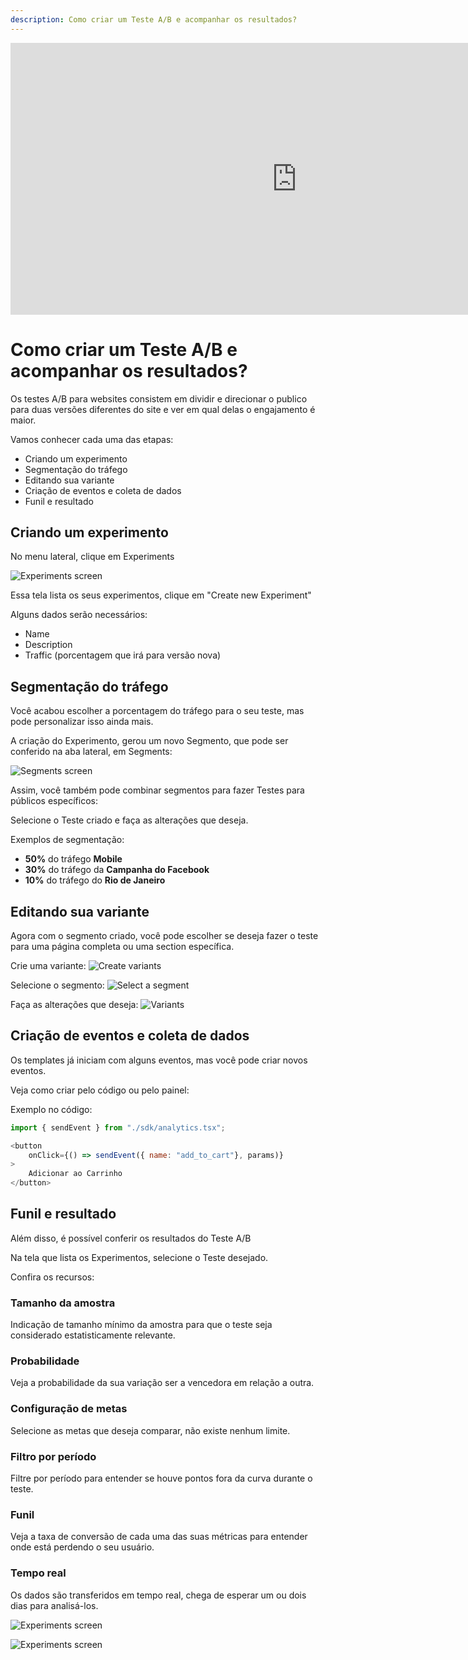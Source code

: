 ```yaml
---
description: Como criar um Teste A/B e acompanhar os resultados?
---
```

<div>
<iframe width="915" height="435" src="https://www.youtube.com/embed/_tXQw2Cew44" title="Creating A/B Tests (Guilherme Tavano) | Short Demos | Brazilian Portuguese 🇧🇷" frameborder="0" allow="accelerometer; autoplay; clipboard-write; encrypted-media; gyroscope; picture-in-picture; web-share" referrerpolicy="strict-origin-when-cross-origin" allowfullscreen></iframe>
</div>

# Como criar um Teste A/B e acompanhar os resultados?

Os testes A/B para websites consistem em dividir e direcionar o publico para duas versões diferentes do site e ver em qual delas o engajamento é maior.

Vamos conhecer cada uma das etapas:

- Criando um experimento
- Segmentação do tráfego
- Editando sua variante
- Criação de eventos e coleta de dados
- Funil e resultado

## Criando um experimento

No menu lateral, clique em Experiments

![Experiments screen](https://ozksgdmyrqcxcwhnbepg.supabase.co/storage/v1/object/public/assets/530/7060003d-e0ae-4ec1-8a22-a7a88d0dfe71)

Essa tela lista os seus experimentos, clique em "Create new Experiment"

Alguns dados serão necessários:
- Name
- Description
- Traffic (porcentagem que irá para versão nova)

## Segmentação do tráfego

Você acabou escolher a porcentagem do tráfego para o seu teste, mas pode personalizar isso ainda mais.

A criação do Experimento, gerou um novo Segmento, que pode ser conferido na aba lateral, em Segments:

![Segments screen](https://ozksgdmyrqcxcwhnbepg.supabase.co/storage/v1/object/public/assets/530/f25a1aab-3c16-45a3-8083-742d88b52e1e)

Assim, você também pode combinar segmentos para fazer Testes para públicos específicos:

Selecione o Teste criado e faça as alterações que deseja.

Exemplos de segmentação:

- **50%** do tráfego **Mobile**
- **30%** do tráfego da **Campanha do Facebook**
- **10%** do tráfego do **Rio de Janeiro**

## Editando sua variante

Agora com o segmento criado, você pode escolher se deseja fazer o teste para uma página completa ou uma section específica.

Crie uma variante:
![Create variants](https://ozksgdmyrqcxcwhnbepg.supabase.co/storage/v1/object/public/assets/530/ef0f35c3-e98a-4523-96df-e811102aafa6)

Selecione o segmento:
![Select a segment](https://ozksgdmyrqcxcwhnbepg.supabase.co/storage/v1/object/public/assets/530/e9cd11bd-c389-448a-97f5-f915e18e6712)

Faça as alterações que deseja:
![Variants](https://ozksgdmyrqcxcwhnbepg.supabase.co/storage/v1/object/public/assets/530/c3eeba19-8163-4892-923b-4323c6c3216a)

## Criação de eventos e coleta de dados

Os templates já iniciam com alguns eventos, mas você pode criar novos eventos.

Veja como criar pelo código ou pelo painel:

Exemplo no código:

```javascript
import { sendEvent } from "./sdk/analytics.tsx";

<button
	onClick={() => sendEvent({ name: "add_to_cart"}, params)}
>
	Adicionar ao Carrinho
</button>
```

## Funil e resultado

Além disso, é possível conferir os resultados do Teste A/B

Na tela que lista os Experimentos, selecione o Teste desejado.

Confira os recursos:

### Tamanho da amostra
Indicação de tamanho mínimo da amostra para que o teste seja considerado estatisticamente relevante.

### Probabilidade
Veja a probabilidade da sua variação ser a vencedora em relação a outra.

### Configuração de metas
Selecione as metas que deseja comparar, não existe nenhum limite.

### Filtro por período
Filtre por período para entender se houve pontos fora da curva durante o teste.

### Funil
Veja a taxa de conversão de cada uma das suas métricas para entender onde está perdendo o seu usuário.

### Tempo real
Os dados são transferidos em tempo real, chega de esperar um ou dois dias para analisá-los.

![Experiments screen](https://ozksgdmyrqcxcwhnbepg.supabase.co/storage/v1/object/public/assets/530/6ddc740d-9590-431b-b1e7-f0a0130bc5f6)

![Experiments screen](https://ozksgdmyrqcxcwhnbepg.supabase.co/storage/v1/object/public/assets/530/cc637298-e938-494c-9253-b7d1bef6f99a)